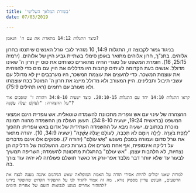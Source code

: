 ```yaml
---
title: 'בשורת המלאך השלישי'
date: 07/03/2019

---
```


`כיצד התגלות 14:12 מתארת את עם ה' הנאמן?`

בניגוד גמור לקבוצה זו, התגלות 14:9, 10 מזהיר לגבי גורל האנשים שיתנסו בחרון אלוהים. בתנ"ך, חרון אלוהים מתואר באופן סימלי בשתיית גביע היין של אלוהים. (ירמיה 25:15, 16). חומרת המשפט על סוגדי החיה מתוארים כשותים את כוס יין חרון ה' שאינו מדולל. אנשים בעת הקדומה לעיתים קרובות היו מדללים את היין עם מים כדי להפחית את עוצמת המשכר. כדי להעצים את עוצמת המשכר, היו מערבבים יין לא מדולל עם עשבי תיבול ותבלינים. היין המעורב ולא מדולל מייצג את חרון ה' המוטל בכח עוצמתו ולא מעורב עם רחמים (ראו תהילים 75:9). 

`קראו התגלות 14:10 יחד עם התגלות 20:10-15. כיצד ישעיה 34:8-10 ויהודה ז' שופכים אור על ההצהרה: "לְעוֹלָם יַעֲלֶה עֲשָׁנָהּ"?`

ההצהרה של עינוי עם אש וגפרית מתכוונת להשמדה טוטאלית. אש וגפרית הינם אמצעי המשפט (בראשית 19:24, ישעיה 34:8-10). העשן העולה מן ההשמדה מהווה תמונה מוכרת בכתובים. ישעיה ניבא על ההשמדה העתידית של אדום באש וגפרית: תהפוך "לְזֶפֶת בֹּעֵרָה. לַיְלָה וְיוֹמָם לֹא תִכְבֶּה, לְעוֹלָם יַעֲלֶה עֲשָׁנָהּ" (ישעיה 34:9, 10). יהודה מתאר את גורל סדום ועמורה בסבלן מעונש "אֵשׁ עוֹלָם" (יהודה 7). פסוקים אלו אינם מדברים על דליקה אינסופית, אף אחת מערים אלו בוערות כיום. ההשלכות של הדליקה הן נצחיות, לא הלהבות עצמן. "אש עולם" בהתגלות מתכוונת להשמדה; השריפה תמשיך לבעור עד שלא יוותר דבר מלבד אפר-ורק אז כאשר תושלם פעולתה לא יהיה עוד צורך בה. 

`למרות שאנו יכולים להיות אסירי תודה על האמת המופלאה שאש הגיהנום איננה מענה לנצח את הרשעים, העונש עדיין מספיק נורא. מה זה אמור להגיד לנו על התפקיד הקדוש שהופקד בידינו להזהיר אחרים בנוגע לנבואות הזעם של אחרית הימים?`